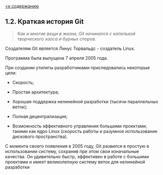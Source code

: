 [<к содержанию](/readme.md)


## 1.2. Краткая история Git

>*Как и многие вещи в жизни, Git начинался с капелькой творческого хаоса и бурных споров.*

Создателям Git является Линус Торвальдс - создатель Linux. 

Программа была выпущена 7 апреля 2005 года. 

При создании утилиты разработчиками приследовались некоторые цели:

* Скорость;

* Простая архитектура;

* Хорошая поддержка нелинейной разработки (тысячи параллельных веток);

* Полная децентрализация;

* Возможность эффективного управления большими проектами, такими как ядро Linux (скорость работы и разумное использование дискового пространства).

С момента своего появления в 2005 году, Git развился в простую в использовании систему, сохранив при этом свои изначальные качества. Он удивительно быстр, эффективен в работе с большими проектами и имеет великолепную систему веток для нелинейной разработки